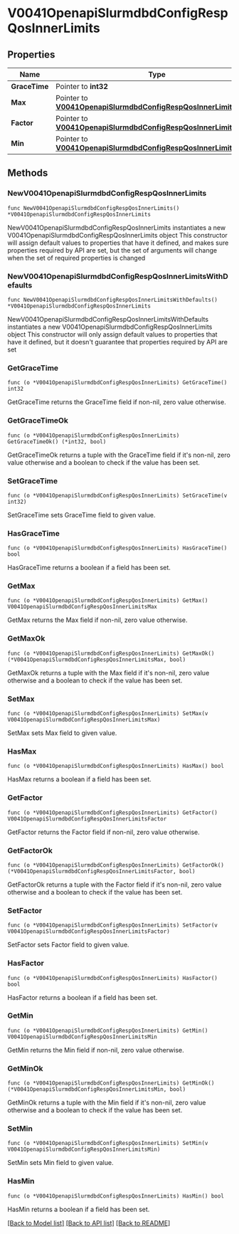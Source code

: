 # V0041OpenapiSlurmdbdConfigRespQosInnerLimits

## Properties

Name | Type | Description | Notes
------------ | ------------- | ------------- | -------------
**GraceTime** | Pointer to **int32** |  | [optional] 
**Max** | Pointer to [**V0041OpenapiSlurmdbdConfigRespQosInnerLimitsMax**](V0041OpenapiSlurmdbdConfigRespQosInnerLimitsMax.md) |  | [optional] 
**Factor** | Pointer to [**V0041OpenapiSlurmdbdConfigRespQosInnerLimitsFactor**](V0041OpenapiSlurmdbdConfigRespQosInnerLimitsFactor.md) |  | [optional] 
**Min** | Pointer to [**V0041OpenapiSlurmdbdConfigRespQosInnerLimitsMin**](V0041OpenapiSlurmdbdConfigRespQosInnerLimitsMin.md) |  | [optional] 

## Methods

### NewV0041OpenapiSlurmdbdConfigRespQosInnerLimits

`func NewV0041OpenapiSlurmdbdConfigRespQosInnerLimits() *V0041OpenapiSlurmdbdConfigRespQosInnerLimits`

NewV0041OpenapiSlurmdbdConfigRespQosInnerLimits instantiates a new V0041OpenapiSlurmdbdConfigRespQosInnerLimits object
This constructor will assign default values to properties that have it defined,
and makes sure properties required by API are set, but the set of arguments
will change when the set of required properties is changed

### NewV0041OpenapiSlurmdbdConfigRespQosInnerLimitsWithDefaults

`func NewV0041OpenapiSlurmdbdConfigRespQosInnerLimitsWithDefaults() *V0041OpenapiSlurmdbdConfigRespQosInnerLimits`

NewV0041OpenapiSlurmdbdConfigRespQosInnerLimitsWithDefaults instantiates a new V0041OpenapiSlurmdbdConfigRespQosInnerLimits object
This constructor will only assign default values to properties that have it defined,
but it doesn't guarantee that properties required by API are set

### GetGraceTime

`func (o *V0041OpenapiSlurmdbdConfigRespQosInnerLimits) GetGraceTime() int32`

GetGraceTime returns the GraceTime field if non-nil, zero value otherwise.

### GetGraceTimeOk

`func (o *V0041OpenapiSlurmdbdConfigRespQosInnerLimits) GetGraceTimeOk() (*int32, bool)`

GetGraceTimeOk returns a tuple with the GraceTime field if it's non-nil, zero value otherwise
and a boolean to check if the value has been set.

### SetGraceTime

`func (o *V0041OpenapiSlurmdbdConfigRespQosInnerLimits) SetGraceTime(v int32)`

SetGraceTime sets GraceTime field to given value.

### HasGraceTime

`func (o *V0041OpenapiSlurmdbdConfigRespQosInnerLimits) HasGraceTime() bool`

HasGraceTime returns a boolean if a field has been set.

### GetMax

`func (o *V0041OpenapiSlurmdbdConfigRespQosInnerLimits) GetMax() V0041OpenapiSlurmdbdConfigRespQosInnerLimitsMax`

GetMax returns the Max field if non-nil, zero value otherwise.

### GetMaxOk

`func (o *V0041OpenapiSlurmdbdConfigRespQosInnerLimits) GetMaxOk() (*V0041OpenapiSlurmdbdConfigRespQosInnerLimitsMax, bool)`

GetMaxOk returns a tuple with the Max field if it's non-nil, zero value otherwise
and a boolean to check if the value has been set.

### SetMax

`func (o *V0041OpenapiSlurmdbdConfigRespQosInnerLimits) SetMax(v V0041OpenapiSlurmdbdConfigRespQosInnerLimitsMax)`

SetMax sets Max field to given value.

### HasMax

`func (o *V0041OpenapiSlurmdbdConfigRespQosInnerLimits) HasMax() bool`

HasMax returns a boolean if a field has been set.

### GetFactor

`func (o *V0041OpenapiSlurmdbdConfigRespQosInnerLimits) GetFactor() V0041OpenapiSlurmdbdConfigRespQosInnerLimitsFactor`

GetFactor returns the Factor field if non-nil, zero value otherwise.

### GetFactorOk

`func (o *V0041OpenapiSlurmdbdConfigRespQosInnerLimits) GetFactorOk() (*V0041OpenapiSlurmdbdConfigRespQosInnerLimitsFactor, bool)`

GetFactorOk returns a tuple with the Factor field if it's non-nil, zero value otherwise
and a boolean to check if the value has been set.

### SetFactor

`func (o *V0041OpenapiSlurmdbdConfigRespQosInnerLimits) SetFactor(v V0041OpenapiSlurmdbdConfigRespQosInnerLimitsFactor)`

SetFactor sets Factor field to given value.

### HasFactor

`func (o *V0041OpenapiSlurmdbdConfigRespQosInnerLimits) HasFactor() bool`

HasFactor returns a boolean if a field has been set.

### GetMin

`func (o *V0041OpenapiSlurmdbdConfigRespQosInnerLimits) GetMin() V0041OpenapiSlurmdbdConfigRespQosInnerLimitsMin`

GetMin returns the Min field if non-nil, zero value otherwise.

### GetMinOk

`func (o *V0041OpenapiSlurmdbdConfigRespQosInnerLimits) GetMinOk() (*V0041OpenapiSlurmdbdConfigRespQosInnerLimitsMin, bool)`

GetMinOk returns a tuple with the Min field if it's non-nil, zero value otherwise
and a boolean to check if the value has been set.

### SetMin

`func (o *V0041OpenapiSlurmdbdConfigRespQosInnerLimits) SetMin(v V0041OpenapiSlurmdbdConfigRespQosInnerLimitsMin)`

SetMin sets Min field to given value.

### HasMin

`func (o *V0041OpenapiSlurmdbdConfigRespQosInnerLimits) HasMin() bool`

HasMin returns a boolean if a field has been set.


[[Back to Model list]](../README.md#documentation-for-models) [[Back to API list]](../README.md#documentation-for-api-endpoints) [[Back to README]](../README.md)



